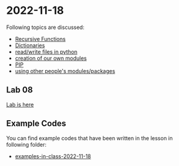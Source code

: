 # 2022-11-18

Following topics are discussed: 

- [Recursive Functions](../course-content/recursion.md)
- [Dictionaries](../course-content/dictionary.md)
- [read/write files in python](../course-content/file-input-output.md)
- [creation of our own modules](../course-content/modules.md)
- [PIP](../course-content/PIP.md)
- [using other people's modules/packages](../course-content/using-other-modules-packages.md)



## Lab 08

[Lab is here](Labs/Lab-2022-11-18.md)

## Example Codes


You can find example codes that have been written in the lesson in following folder:
 - [examples-in-class-2022-11-18](examples-in-class-2022-11-18)

